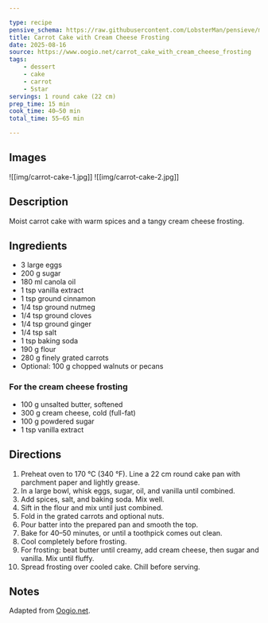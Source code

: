 ```yaml
---

type: recipe
pensive_schema: https://raw.githubusercontent.com/LobsterMan/pensieve/main/schema/recipe/0.1.0
title: Carrot Cake with Cream Cheese Frosting
date: 2025-08-16
source: https://www.oogio.net/carrot_cake_with_cream_cheese_frosting
tags:
    - dessert
    - cake
    - carrot
    - 5star
servings: 1 round cake (22 cm)
prep_time: 15 min
cook_time: 40–50 min
total_time: 55–65 min

---
```


## Images

![[img/carrot-cake-1.jpg]]
![[img/carrot-cake-2.jpg]]

## Description

Moist carrot cake with warm spices and a tangy cream cheese frosting.

## Ingredients

* 3 large eggs
* 200 g sugar
* 180 ml canola oil
* 1 tsp vanilla extract
* 1 tsp ground cinnamon
* 1/4 tsp ground nutmeg
* 1/4 tsp ground cloves
* 1/4 tsp ground ginger
* 1/4 tsp salt
* 1 tsp baking soda
* 190 g flour
* 280 g finely grated carrots
* Optional: 100 g chopped walnuts or pecans

### For the cream cheese frosting

* 100 g unsalted butter, softened
* 300 g cream cheese, cold (full-fat)
* 100 g powdered sugar
* 1 tsp vanilla extract

## Directions

1. Preheat oven to 170 °C (340 °F). Line a 22 cm round cake pan with parchment paper and lightly grease.
2. In a large bowl, whisk eggs, sugar, oil, and vanilla until combined.
3. Add spices, salt, and baking soda. Mix well.
4. Sift in the flour and mix until just combined.
5. Fold in the grated carrots and optional nuts.
6. Pour batter into the prepared pan and smooth the top.
7. Bake for 40–50 minutes, or until a toothpick comes out clean.
8. Cool completely before frosting.
9. For frosting: beat butter until creamy, add cream cheese, then sugar and vanilla. Mix until fluffy.
10. Spread frosting over cooled cake. Chill before serving.

## Notes

Adapted from [Oogio.net](https://www.oogio.net/carrot_cake_with_cream_cheese_frosting).
